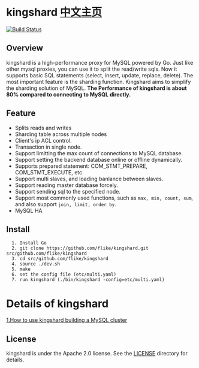 #  kingshard [中文主页](README_ZH.md)
[![Build Status](https://travis-ci.org/flike/kingshard.svg?branch=master)](https://travis-ci.org/flike/kingshard)

## Overview

kingshard is a high-performance proxy for MySQL powered by Go. Just like other mysql proxies, you can use it to split the read/write sqls. Now it supports basic SQL statements (select, insert, update, replace, delete). The most important feature is the sharding function. Kingshard aims to simplify the sharding solution of MySQL. **The Performance of kingshard is about 80% compared to connecting to MySQL directly.**

## Feature
- Splits reads and writes
- Sharding table across multiple nodes
- Client's ip ACL control.
- Transaction in single node.
- Support limitting the max count of connections to MySQL database.
- Support setting the backend database online or offline dynamically.
- Supports prepared statement: COM_STMT_PREPARE, COM_STMT_EXECUTE, etc.
- Support multi slaves, and loading banlance between slaves.
- Support reading master database forcely.
- Support sending sql to the specified node.
- Support most commonly used functions, such as `max, min, count, sum`, and also support `join, limit, order by`.
- MySQL HA

## Install
```
  1. Install Go
  2. git clone https://github.com/flike/kingshard.git src/github.com/flike/kingshard
  3. cd src/github.com/flike/kingshard
  4. source ./dev.sh
  5. make
  6. set the config file (etc/multi.yaml)
  7. run kingshard (./bin/kingshard -config=etc/multi.yaml)
```

# Details of kingshard

[1.How to use kingshard building a MySQL cluster](./doc/KingDoc/how_to_use_kingshard_EN.md)

## License

kingshard is under the Apache 2.0 license. See the [LICENSE](./doc/License) directory for details.
